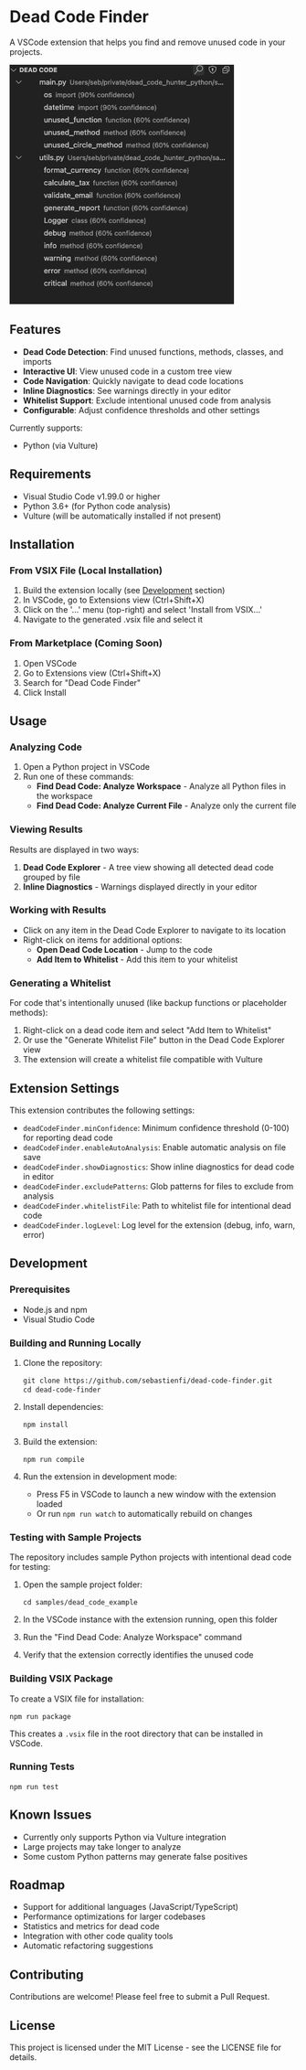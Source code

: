 # Dead Code Finder

A VSCode extension that helps you find and remove unused code in your projects.

![Extension Demo](resources/demo.png)

## Features

- **Dead Code Detection**: Find unused functions, methods, classes, and imports
- **Interactive UI**: View unused code in a custom tree view
- **Code Navigation**: Quickly navigate to dead code locations
- **Inline Diagnostics**: See warnings directly in your editor
- **Whitelist Support**: Exclude intentional unused code from analysis
- **Configurable**: Adjust confidence thresholds and other settings

Currently supports:
- Python (via Vulture)

## Requirements

- Visual Studio Code v1.99.0 or higher
- Python 3.6+ (for Python code analysis)
- Vulture (will be automatically installed if not present)

## Installation

### From VSIX File (Local Installation)

1. Build the extension locally (see [Development](#development) section)
2. In VSCode, go to Extensions view (Ctrl+Shift+X)
3. Click on the '...' menu (top-right) and select 'Install from VSIX...'
4. Navigate to the generated .vsix file and select it

### From Marketplace (Coming Soon)

1. Open VSCode
2. Go to Extensions view (Ctrl+Shift+X)
3. Search for "Dead Code Finder"
4. Click Install

## Usage

### Analyzing Code

1. Open a Python project in VSCode
2. Run one of these commands:
   - **Find Dead Code: Analyze Workspace** - Analyze all Python files in the workspace
   - **Find Dead Code: Analyze Current File** - Analyze only the current file

### Viewing Results

Results are displayed in two ways:
1. **Dead Code Explorer** - A tree view showing all detected dead code grouped by file
2. **Inline Diagnostics** - Warnings displayed directly in your editor

### Working with Results

- Click on any item in the Dead Code Explorer to navigate to its location
- Right-click on items for additional options:
  - **Open Dead Code Location** - Jump to the code
  - **Add Item to Whitelist** - Add this item to your whitelist

### Generating a Whitelist

For code that's intentionally unused (like backup functions or placeholder methods):

1. Right-click on a dead code item and select "Add Item to Whitelist"
2. Or use the "Generate Whitelist File" button in the Dead Code Explorer view
3. The extension will create a whitelist file compatible with Vulture

## Extension Settings

This extension contributes the following settings:

* `deadCodeFinder.minConfidence`: Minimum confidence threshold (0-100) for reporting dead code
* `deadCodeFinder.enableAutoAnalysis`: Enable automatic analysis on file save
* `deadCodeFinder.showDiagnostics`: Show inline diagnostics for dead code in editor
* `deadCodeFinder.excludePatterns`: Glob patterns for files to exclude from analysis
* `deadCodeFinder.whitelistFile`: Path to whitelist file for intentional dead code
* `deadCodeFinder.logLevel`: Log level for the extension (debug, info, warn, error)

## Development

### Prerequisites

- Node.js and npm
- Visual Studio Code

### Building and Running Locally

1. Clone the repository:
   ```
   git clone https://github.com/sebastienfi/dead-code-finder.git
   cd dead-code-finder
   ```

2. Install dependencies:
   ```
   npm install
   ```

3. Build the extension:
   ```
   npm run compile
   ```

4. Run the extension in development mode:
   - Press F5 in VSCode to launch a new window with the extension loaded
   - Or run `npm run watch` to automatically rebuild on changes

### Testing with Sample Projects

The repository includes sample Python projects with intentional dead code for testing:

1. Open the sample project folder:
   ```
   cd samples/dead_code_example
   ```

2. In the VSCode instance with the extension running, open this folder
3. Run the "Find Dead Code: Analyze Workspace" command
4. Verify that the extension correctly identifies the unused code

### Building VSIX Package

To create a VSIX file for installation:

```
npm run package
```

This creates a `.vsix` file in the root directory that can be installed in VSCode.

### Running Tests

```
npm run test
```

## Known Issues

- Currently only supports Python via Vulture integration
- Large projects may take longer to analyze
- Some custom Python patterns may generate false positives

## Roadmap

- Support for additional languages (JavaScript/TypeScript)
- Performance optimizations for larger codebases
- Statistics and metrics for dead code
- Integration with other code quality tools
- Automatic refactoring suggestions

## Contributing

Contributions are welcome! Please feel free to submit a Pull Request.

## License

This project is licensed under the MIT License - see the LICENSE file for details. 